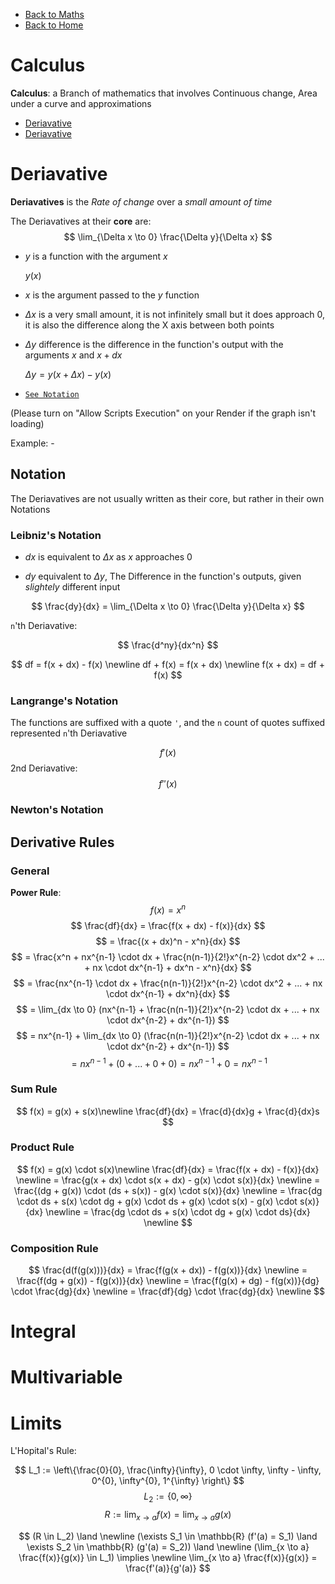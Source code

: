 
- [Back to Maths](./maths.md)
- [Back to Home](../../README.md)

# Calculus

**Calculus**: a Branch of mathematics that involves Continuous change, Area under a curve and approximations

- [Deriavative](#deriavative)
- [Deriavative](#deriavative)

# Deriavative

**Deriavatives** is the *Rate of change* over a *small amount of time*

The Deriavatives at their **core** are:
$$
\lim_{\Delta x \to 0} \frac{\Delta y}{\Delta x}
$$

- $y$ is a function with the argument $x$

    $y(x)$

- $x$ is the argument passed to the $y$ function

- $\Delta x$ is a very small amount, it is not infinitely small but it does approach 0, it is also the difference along the X axis between both points
- $\Delta y$ difference is the difference in the function's output with the arguments $x$ and $x + dx$
    
    $\Delta y = y(x + \Delta x) - y(x)$

- [`See Notation`](#notation)

(Please turn on "Allow Scripts Execution" on your Render if the graph isn't loading)

Example: -

<script>
    document.write("Hello, World");
</script>
<script src="https://cdn.jsdelivr.net/npm/function-plot@1/dist/function-plot.min.js"></script>

<div id="quadratic"></div>

<script>
    const quadratic = functionPlot({
        target: '#quadratic',
        width: 600,
        height: 400,
        grid: true,
        data: [
            {
                fn: 'x^2',
                color: "Dodgerblue",
                derivative: {
                    fn: `2*x`,
                    updateOnMouseMove: true   
                }
            }
        ]
    });
</script>

## Notation

The Deriavatives are not usually written as their core, but rather in their own Notations

### Leibniz's Notation

- $dx$ is equivalent to $\Delta x$ as $x$ approaches $0$

- $dy$ equivalent to $\Delta y$, The Difference in the function's outputs, given *slightely* different input

$$
\frac{dy}{dx} = \lim_{\Delta x \to 0} \frac{\Delta y}{\Delta x}
$$

`n`'th Deriavative:

$$
\frac{d^ny}{dx^n}
$$

$$
df = f(x + dx) - f(x) \newline
df + f(x) = f(x + dx) \newline
f(x + dx) = df + f(x)
$$

### Langrange's Notation

The functions are suffixed with a quote `'`, and the `n` count of quotes suffixed represented `n`'th Deriavative

$$
f'(x)
$$
2nd Deriavative:
$$
f''(x)
$$

### Newton's Notation


## Derivative Rules

### General


**Power Rule**:
$$
f(x) = x^n
$$
$$
\frac{df}{dx} = \frac{f(x + dx) - f(x)}{dx}
$$
$$
= \frac{(x + dx)^n - x^n}{dx}
$$
$$
= \frac{x^n + nx^{n-1} \cdot dx + \frac{n(n-1)}{2!}x^{n-2} \cdot dx^2 + ... + nx \cdot dx^{n-1} + dx^n - x^n}{dx}
$$
$$
= \frac{nx^{n-1} \cdot dx + \frac{n(n-1)}{2!}x^{n-2} \cdot dx^2 + ... + nx \cdot dx^{n-1} + dx^n}{dx}
$$
$$
= \lim_{dx \to 0} (nx^{n-1} + \frac{n(n-1)}{2!}x^{n-2} \cdot dx + ... + nx \cdot dx^{n-2} + dx^{n-1})
$$
$$
= nx^{n-1} + \lim_{dx \to 0} (\frac{n(n-1)}{2!}x^{n-2} \cdot dx + ... + nx \cdot dx^{n-2} + dx^{n-1})
$$
$$
= nx^{n-1} + (0 + ... + 0 + 0) = nx^{n-1} + 0 = nx^{n-1}
$$

### Sum Rule

$$
f(x) = g(x) + s(x)\newline
\frac{df}{dx} = \frac{d}{dx}g + \frac{d}{dx}s
$$

### Product Rule

$$
f(x) = g(x) \cdot s(x)\newline
\frac{df}{dx} = \frac{f(x + dx) - f(x)}{dx} \newline
= \frac{g(x + dx) \cdot s(x + dx) - g(x) \cdot s(x)}{dx} \newline
= \frac{(dg + g(x)) \cdot (ds + s(x)) - g(x) \cdot s(x)}{dx} \newline
= \frac{dg \cdot ds + s(x) \cdot dg + g(x) \cdot ds + g(x) \cdot s(x) - g(x) \cdot s(x)}{dx} \newline
= \frac{dg \cdot ds + s(x) \cdot dg + g(x) \cdot ds}{dx} \newline
$$

### Composition Rule

$$
\frac{d(f(g(x)))}{dx} = \frac{f(g(x + dx)) - f(g(x))}{dx} \newline
= \frac{f(dg + g(x)) - f(g(x))}{dx} \newline
= \frac{f(g(x) + dg) - f(g(x))}{dg} \cdot \frac{dg}{dx} \newline
= \frac{df}{dg} \cdot \frac{dg}{dx} \newline
$$



# Integral

# Multivariable

# Limits

L'Hopital's Rule:

$$
L_1 := \left\{\frac{0}{0}, \frac{\infty}{\infty}, 0 \cdot \infty, \infty - \infty, 0^{0}, \infty^{0}, 1^{\infty} \right\}
$$
$$
L_2 := \{0, \infty\}
$$
$$
R := \lim_{x \to a} f(x) = \lim_{x \to a} g(x)
$$

$$
(R \in L_2) \land \newline 
(\exists S_1 \in \mathbb{R} (f'(a) = S_1) \land \exists S_2 \in \mathbb{R} (g'(a) = S_2)) \land \newline
(\lim_{x \to a} \frac{f(x)}{g(x)} \in L_1) \implies \newline
\lim_{x \to a} \frac{f(x)}{g(x)} = \frac{f'(a)}{g'(a)}
$$